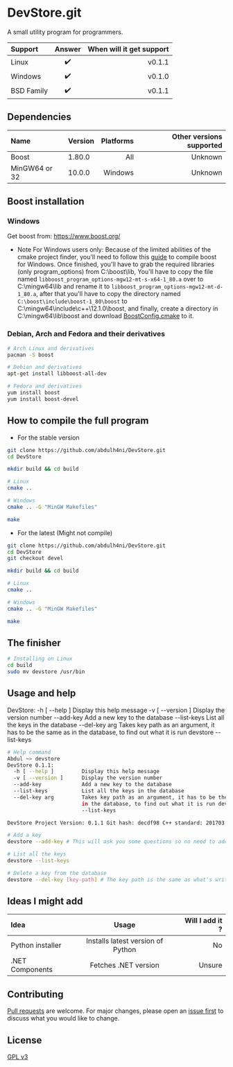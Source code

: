# DevStore.git

A small utility program for programmers.

| Support   | Answer    | When will it get support |
| :---      | :----:    |           ---:           |
| Linux     | ✔️        | v0.1.1                   |
| Windows   | ✔️        | v0.1.0                   |
| BSD Family| ✔️        | v0.1.1                   |


## Dependencies
| Name          | Version   | Platforms  | Other versions supported |
| :---          | :----     | ----:      |                  ---:    |
| Boost         | 1.80.0    | All        | Unknown                  |
| MinGW64 or 32 | 10.0.0    | Windows    | Unknown                  |


## Boost installation

### Windows
Get boost from:
    https://www.boost.org/

* Note For Windows users only:
    Because of the limited abilities of the cmake project finder,
    you'll need to follow this [guide](https://gist.github.com/zrsmithson/0b72e0cb58d0cb946fc48b5c88511da8) to compile boost for Windows. Once finished, you'll have to grab the required libraries (only program_options) from C:\boost\lib, You'll have to copy the file named `libboost_program_options-mgw12-mt-s-x64-1_80.a` over to C:\mingw64\lib and rename it to `libboost_program_options-mgw12-mt-d-1_80.a`, after that you'll have to copy the directory
    named `C:\boost\include\boost-1_80\boost` to C:\mingw64\include\c++\12.1.0\boost, and finally,
    create a directory in C:\mingw64\lib\boost and download [BoostConfig.cmake](https://github.com/boostorg/boost_install/raw/develop/BoostConfig.cmake) to it.

### Debian, Arch and Fedora and their derivatives
```bash
# Arch Linux and derivatives
pacman -S boost

# Debian and derivatives
apt-get install libboost-all-dev

# Fedora and derivatives
yum install boost
yum install boost-devel
```

## How to compile the full program

* For the stable version

```bash
git clone https://github.com/abdulh4ni/DevStore.git
cd DevStore

mkdir build && cd build

# Linux
cmake ..

# Windows
cmake .. -G "MinGW Makefiles"

make
```

* For the latest (Might not compile)

```bash
git clone https://github.com/abdulh4ni/DevStore.git
cd DevStore
git checkout devel

mkdir build && cd build

# Linux
cmake ..

# Windows
cmake .. -G "MinGW Makefiles"

make
```

## The finisher

```bash
# Installing on Linux
cd build
sudo mv devstore /usr/bin
```


## Usage and help
DevStore:
  -h [ --help ]         Display this help message
  -v [ --version ]      Display the version number
  --add-key             Add a new key to the database
  --list-keys           List all the keys in the database
  --del-key arg         Takes key path as an argument, it has to be the same as
                        in the database, to find out what it is run devstore
                        --list-keys

```bash
# Help command
Abdul ~> devstore
DevStore 0.1.1:
  -h [ --help ]         Display this help message
  -v [ --version ]      Display the version number
  --add-key             Add a new key to the database
  --list-keys           List all the keys in the database
  --del-key arg         Takes key path as an argument, it has to be the same as
                        in the database, to find out what it is run devstore
                        --list-keys

DevStore Project Version: 0.1.1 Git hash: decdf98 C++ standard: 201703

# Add a key
devstore --add-key # This will ask you some questions so no need to add arguments in the command line.

# List all the keys
devstore --list-keys

# Delete a key from the database
devstore --del-key [key-path] # The key path is the same as what's written in when you run --list-keys.
```


## Ideas I might add
| Idea              | Usage                             | Will I add it ?       |
| :---              | :----:                            |   ---:                |
| Python installer  | Installs latest version of Python | No                    |
| .NET Components   | Fetches .NET version              | Unsure                |


## Contributing
[Pull requests](https://github.com/abdulh4ni/DevStore/pulls) are welcome. For major changes, please open an [issue first](https://github.com/abdulh4ni/DevStore/issues) to discuss what you would like to change.

## License
[GPL v3](https://www.gnu.org/licenses/gpl-3.0.en.html)